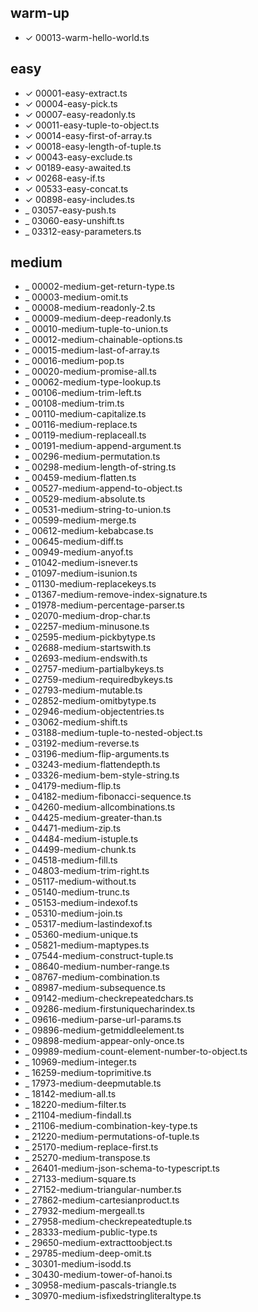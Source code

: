 ## warm-up
- &check; 00013-warm-hello-world.ts

## easy
- &check; 00001-easy-extract.ts
- &check; 00004-easy-pick.ts
- &check; 00007-easy-readonly.ts
- &check; 00011-easy-tuple-to-object.ts
- &check; 00014-easy-first-of-array.ts
- &check; 00018-easy-length-of-tuple.ts
- &check; 00043-easy-exclude.ts
- &check; 00189-easy-awaited.ts
- &check; 00268-easy-if.ts
- &check; 00533-easy-concat.ts
- &check; 00898-easy-includes.ts
- _ 03057-easy-push.ts
- _ 03060-easy-unshift.ts
- _ 03312-easy-parameters.ts

## medium
- _ 00002-medium-get-return-type.ts
- _ 00003-medium-omit.ts
- _ 00008-medium-readonly-2.ts
- _ 00009-medium-deep-readonly.ts
- _ 00010-medium-tuple-to-union.ts
- _ 00012-medium-chainable-options.ts
- _ 00015-medium-last-of-array.ts
- _ 00016-medium-pop.ts
- _ 00020-medium-promise-all.ts
- _ 00062-medium-type-lookup.ts
- _ 00106-medium-trim-left.ts
- _ 00108-medium-trim.ts
- _ 00110-medium-capitalize.ts
- _ 00116-medium-replace.ts
- _ 00119-medium-replaceall.ts
- _ 00191-medium-append-argument.ts
- _ 00296-medium-permutation.ts
- _ 00298-medium-length-of-string.ts
- _ 00459-medium-flatten.ts
- _ 00527-medium-append-to-object.ts
- _ 00529-medium-absolute.ts
- _ 00531-medium-string-to-union.ts
- _ 00599-medium-merge.ts
- _ 00612-medium-kebabcase.ts
- _ 00645-medium-diff.ts
- _ 00949-medium-anyof.ts
- _ 01042-medium-isnever.ts
- _ 01097-medium-isunion.ts
- _ 01130-medium-replacekeys.ts
- _ 01367-medium-remove-index-signature.ts
- _ 01978-medium-percentage-parser.ts
- _ 02070-medium-drop-char.ts
- _ 02257-medium-minusone.ts
- _ 02595-medium-pickbytype.ts
- _ 02688-medium-startswith.ts
- _ 02693-medium-endswith.ts
- _ 02757-medium-partialbykeys.ts
- _ 02759-medium-requiredbykeys.ts
- _ 02793-medium-mutable.ts
- _ 02852-medium-omitbytype.ts
- _ 02946-medium-objectentries.ts
- _ 03062-medium-shift.ts
- _ 03188-medium-tuple-to-nested-object.ts
- _ 03192-medium-reverse.ts
- _ 03196-medium-flip-arguments.ts
- _ 03243-medium-flattendepth.ts
- _ 03326-medium-bem-style-string.ts
- _ 04179-medium-flip.ts
- _ 04182-medium-fibonacci-sequence.ts
- _ 04260-medium-allcombinations.ts
- _ 04425-medium-greater-than.ts
- _ 04471-medium-zip.ts
- _ 04484-medium-istuple.ts
- _ 04499-medium-chunk.ts
- _ 04518-medium-fill.ts
- _ 04803-medium-trim-right.ts
- _ 05117-medium-without.ts
- _ 05140-medium-trunc.ts
- _ 05153-medium-indexof.ts
- _ 05310-medium-join.ts
- _ 05317-medium-lastindexof.ts
- _ 05360-medium-unique.ts
- _ 05821-medium-maptypes.ts
- _ 07544-medium-construct-tuple.ts
- _ 08640-medium-number-range.ts
- _ 08767-medium-combination.ts
- _ 08987-medium-subsequence.ts
- _ 09142-medium-checkrepeatedchars.ts
- _ 09286-medium-firstuniquecharindex.ts
- _ 09616-medium-parse-url-params.ts
- _ 09896-medium-getmiddleelement.ts
- _ 09898-medium-appear-only-once.ts
- _ 09989-medium-count-element-number-to-object.ts
- _ 10969-medium-integer.ts
- _ 16259-medium-toprimitive.ts
- _ 17973-medium-deepmutable.ts
- _ 18142-medium-all.ts
- _ 18220-medium-filter.ts
- _ 21104-medium-findall.ts
- _ 21106-medium-combination-key-type.ts
- _ 21220-medium-permutations-of-tuple.ts
- _ 25170-medium-replace-first.ts
- _ 25270-medium-transpose.ts
- _ 26401-medium-json-schema-to-typescript.ts
- _ 27133-medium-square.ts
- _ 27152-medium-triangular-number.ts
- _ 27862-medium-cartesianproduct.ts
- _ 27932-medium-mergeall.ts
- _ 27958-medium-checkrepeatedtuple.ts
- _ 28333-medium-public-type.ts
- _ 29650-medium-extracttoobject.ts
- _ 29785-medium-deep-omit.ts
- _ 30301-medium-isodd.ts
- _ 30430-medium-tower-of-hanoi.ts
- _ 30958-medium-pascals-triangle.ts
- _ 30970-medium-isfixedstringliteraltype.ts
